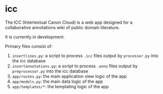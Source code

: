 # icc

The ICC (Intertextual Canon Cloud) is a web app designed for a collaborative annotations wiki of public domain literature.

It is currently in development.

Primary files consist of:

1. `insertlines.py`: a script to process `.icc` files output by `processor.py` into the icc database
2. `insertannotations.py`: a script to process `.anno` files output by `preprocessor.py` into the icc database
3. `app/routes.py`: the main application view logic of the app
4. `app/models.py`: the main data logic of the app
5. `app/templates/*`: the templating logic of the app
